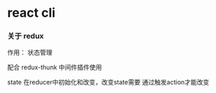 # react cli

### 关于 redux

作用： 状态管理

配合 redux-thunk 中间件插件使用

state 在reducer中初始化和改变，改变state需要 通过触发action才能改变
 
